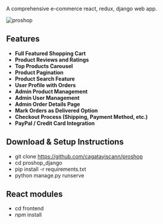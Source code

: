 A comprehensive e-commerce react, redux, django web app.

![proshop](https://github.com/cagatayiscann/proshop/assets/64129421/7643f930-83d0-48d1-be74-d6989bbfba36)


## Features

- **Full Featured Shopping Cart**
- **Product Reviews and Ratings**
- **Top Products Carousel**
- **Product Pagination**
- **Product Search Feature**
- **User Profile with Orders**
- **Admin Product Management**
- **Admin User Management**
- **Admin Order Details Page**
- **Mark Orders as Delivered Option**
- **Checkout Process (Shipping, Payment Method, etc.)**
- **PayPal / Credit Card Integration**

## Download & Setup Instructions


- git clone https://github.com/cagatayiscann/proshop
- cd proshop_django
- pip install -r requirements.txt
- python manage.py runserve

## React modules
- cd frontend
- npm install
